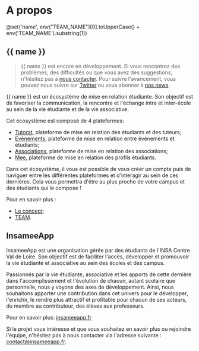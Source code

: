 # A propos

@set('name', env("TEAM_NAME")[0].toUpperCase() + env('TEAM_NAME').substring(1))

## {{ name }}

> {{ name }} est encore en développement. Si vous rencontrez des problèmes, des difficultés ou que vous avez des suggestions, n'hésitez pas à [nous contacter](/contact-us).
> Pour suivre l'avancement, vous pouvez nous suivre sur [Twitter](https://twitter.com/insameeapp) ou vous abonner à [nos news](https://news.insameeapp.fr).

{{ name }} est un écosystème de mise en relation étudiante. Son objectif est de favoriser la communication, la rencontre et l'échange intra et inter-école au sein de la vie étudiante et de la vie associative.

Cet écosystème est composé de 4 plateformes:

- [Tutorat](/tutorat/home), plateforme de mise en relation des étudiants et des tuteurs;
- [Evènements](/evenements/home), plateforme de mise en relation entre évènements et étudiants;
- [Associations](/associations/home), plateforme de mise en relation des associations;
- [Mee](/mee/home), plateforme de mise en relation des profils étudiants.

Dans cet écosystème, il vous est possible de vous créer un compte puis de naviguer entre les différentes plateformes et d'interagir au sein de ces dernières. Cela vous permettra d'être au plus proche de votre campus et des étudiants qui le compose !

Pour en savoir plus :

- [Le concept](/concept);
- [TEAM](https://insameeapp.fr).

## InsameeApp

InsameeApp est une organisation gérée par des étudiants de l'INSA Centre Val de Loire. Son objectif est de faciliter l'accès, développer et promouvoir la vie étudiante et associative au sein des écoles et des campus.

Passionnés par la vie étudiante, associative et les apports de cette dernière dans l'accomplissement et l'évolution de chacun, autant scolaire que personnelle, nous y voyons des axes de développement. Ainsi, nous souhaitons apporter une contribution dans cet univers pour le développer, l'enrichir, le rendre plus attractif et profitable pour chacun de ses acteurs, du membre au contributeur, des élèves aux professeurs.

Pour en savoir plus: [insameeapp.fr](https://insameeapp.fr/)

Si le projet vous intéresse et que vous souhaitez en savoir plus ou rejoindre l'équipe, n'hésitez pas à nous contacter via l'adresse suivante : [contact@insameeapp.fr](mailto:contact@insameeapp.fr).
